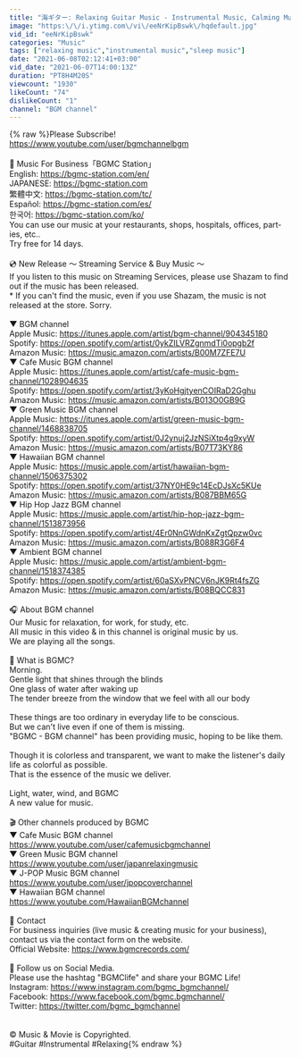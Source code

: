 ```yaml
---
title: "海ギター: Relaxing Guitar Music - Instrumental Music, Calming Music, Soft Music, Sleep Music"
image: "https:\/\/i.ytimg.com\/vi\/eeNrKipBswk\/hqdefault.jpg"
vid_id: "eeNrKipBswk"
categories: "Music"
tags: ["relaxing music","instrumental music","sleep music"]
date: "2021-06-08T02:12:41+03:00"
vid_date: "2021-06-07T14:00:13Z"
duration: "PT8H4M20S"
viewcount: "1930"
likeCount: "74"
dislikeCount: "1"
channel: "BGM channel"
---
```

{% raw %}Please Subscribe!<br /><a rel="nofollow" target="blank" href="https://www.youtube.com/user/bgmchannelbgm">https://www.youtube.com/user/bgmchannelbgm</a><br /><br />📝 Music For Business「BGMC Station」<br />English: <a rel="nofollow" target="blank" href="https://bgmc-station.com/en/">https://bgmc-station.com/en/</a><br />JAPANESE: <a rel="nofollow" target="blank" href="https://bgmc-station.com">https://bgmc-station.com</a><br />繁體中文: <a rel="nofollow" target="blank" href="https://bgmc-station.com/tc/">https://bgmc-station.com/tc/</a><br />Español: <a rel="nofollow" target="blank" href="https://bgmc-station.com/es/">https://bgmc-station.com/es/</a><br />한국어: <a rel="nofollow" target="blank" href="https://bgmc-station.com/ko/">https://bgmc-station.com/ko/</a><br />You can use our music at your restaurants, shops, hospitals, offices, part­ies, etc..<br />Try free for 14 days.<br /><br />💿 New Release 〜 Streaming Service &amp; Buy Music 〜<br />If you listen to this music on Streaming Services, please use Shazam to find out if the music has been released.<br />* If you can't find the music, even if you use Shazam, the music is not released at the store. Sorry.<br /><br />▼ BGM channel<br />Apple Music: <a rel="nofollow" target="blank" href="https://itunes.apple.com/artist/bgm-channel/904345180">https://itunes.apple.com/artist/bgm-channel/904345180</a><br />Spotify: <a rel="nofollow" target="blank" href="https://open.spotify.com/artist/0ykZILVRZgnmdTi0opgb2f">https://open.spotify.com/artist/0ykZILVRZgnmdTi0opgb2f</a><br />Amazon Music: <a rel="nofollow" target="blank" href="https://music.amazon.com/artists/B00M7ZFE7U">https://music.amazon.com/artists/B00M7ZFE7U</a><br />▼ Cafe Music BGM channel<br />Apple Music: <a rel="nofollow" target="blank" href="https://itunes.apple.com/artist/cafe-music-bgm-channel/1028904635">https://itunes.apple.com/artist/cafe-music-bgm-channel/1028904635</a><br />Spotify: <a rel="nofollow" target="blank" href="https://open.spotify.com/artist/3yKoHgjtyenCOIRaD2Gghu">https://open.spotify.com/artist/3yKoHgjtyenCOIRaD2Gghu</a><br />Amazon Music: <a rel="nofollow" target="blank" href="https://music.amazon.com/artists/B013O0GB9G">https://music.amazon.com/artists/B013O0GB9G</a><br />▼ Green Music BGM channel<br />Apple Music: <a rel="nofollow" target="blank" href="https://itunes.apple.com/artist/green-music-bgm-channel/1468838705">https://itunes.apple.com/artist/green-music-bgm-channel/1468838705</a><br />Spotify: <a rel="nofollow" target="blank" href="https://open.spotify.com/artist/0J2ynuj2JzNSiXtp4g9xyW">https://open.spotify.com/artist/0J2ynuj2JzNSiXtp4g9xyW</a><br />Amazon Music: <a rel="nofollow" target="blank" href="https://music.amazon.com/artists/B07T73KY86">https://music.amazon.com/artists/B07T73KY86</a><br />▼ Hawaiian BGM channel<br />Apple Music: <a rel="nofollow" target="blank" href="https://music.apple.com/artist/hawaiian-bgm-channel/1506375302">https://music.apple.com/artist/hawaiian-bgm-channel/1506375302</a><br />Spotify: <a rel="nofollow" target="blank" href="https://open.spotify.com/artist/37NY0HE9c14EcDJsXc5KUe">https://open.spotify.com/artist/37NY0HE9c14EcDJsXc5KUe</a><br />Amazon Music: <a rel="nofollow" target="blank" href="https://music.amazon.com/artists/B087BBM65G">https://music.amazon.com/artists/B087BBM65G</a><br />▼ Hip Hop Jazz BGM channel<br />Apple Music: <a rel="nofollow" target="blank" href="https://music.apple.com/artist/hip-hop-jazz-bgm-channel/1513873956">https://music.apple.com/artist/hip-hop-jazz-bgm-channel/1513873956</a><br />Spotify: <a rel="nofollow" target="blank" href="https://open.spotify.com/artist/4Er0NnGWdnKxZgtQpzw0vc">https://open.spotify.com/artist/4Er0NnGWdnKxZgtQpzw0vc</a><br />Amazon Music: <a rel="nofollow" target="blank" href="https://music.amazon.com/artists/B088R3G6F4">https://music.amazon.com/artists/B088R3G6F4</a><br />▼ Ambient BGM channel<br />Apple Music: <a rel="nofollow" target="blank" href="https://music.apple.com/artist/ambient-bgm-channel/1518374385">https://music.apple.com/artist/ambient-bgm-channel/1518374385</a><br />Spotify: <a rel="nofollow" target="blank" href="https://open.spotify.com/artist/60aSXvPNCV6nJK9Rt4fsZG">https://open.spotify.com/artist/60aSXvPNCV6nJK9Rt4fsZG</a><br />Amazon Music: <a rel="nofollow" target="blank" href="https://music.amazon.com/artists/B08BQCC831">https://music.amazon.com/artists/B08BQCC831</a><br /><br />🎧 About BGM channel<br />Our Music for relaxation, for work, for study, etc.<br />All music in this video &amp; in this channel is original music by us.<br />We are playing all the songs.<br /><br />📜 What is BGMC?<br />Morning.<br />Gentle light that shines through the blinds<br />One glass of water after waking up<br />The tender breeze from the window that we feel with all our body<br /><br />These things are too ordinary in everyday life to be conscious.<br />But we can't live even if one of them is missing.<br />&quot;BGMC - BGM channel&quot; has been providing music, hoping to be like them.<br /><br />Though it is colorless and transparent, we want to make the listener's daily life as colorful as possible.<br />That is the essence of the music we deliver.<br /><br />Light, water, wind, and BGMC<br />A new value for music.<br /><br />🎬 Other channels produced by BGMC<br />▼ Cafe Music BGM channel<br /><a rel="nofollow" target="blank" href="https://www.youtube.com/user/cafemusicbgmchannel">https://www.youtube.com/user/cafemusicbgmchannel</a><br />▼ Green Music BGM channel<br /><a rel="nofollow" target="blank" href="https://www.youtube.com/user/japanrelaxingmusic">https://www.youtube.com/user/japanrelaxingmusic</a><br />▼ J-POP Music BGM channel<br /><a rel="nofollow" target="blank" href="https://www.youtube.com/user/jpopcoverchannel">https://www.youtube.com/user/jpopcoverchannel</a><br />▼ Hawaiian BGM channel<br /><a rel="nofollow" target="blank" href="https://www.youtube.com/HawaiianBGMchannel">https://www.youtube.com/HawaiianBGMchannel</a><br /><br />📩 Contact<br />For business inquiries (live music &amp; creating music for your business), contact us via the contact form on the website.<br />Official Website: <a rel="nofollow" target="blank" href="https://www.bgmcrecords.com/">https://www.bgmcrecords.com/</a><br /><br />🔗 Follow us on Social Media.<br />Please use the hashtag &quot;BGMClife&quot; and share your BGMC Life!<br />Instagram: <a rel="nofollow" target="blank" href="https://www.instagram.com/bgmc_bgmchannel/">https://www.instagram.com/bgmc_bgmchannel/</a><br />Facebook: <a rel="nofollow" target="blank" href="https://www.facebook.com/bgmc.bgmchannel/">https://www.facebook.com/bgmc.bgmchannel/</a><br />Twitter: <a rel="nofollow" target="blank" href="https://twitter.com/bgmc_bgmchannel">https://twitter.com/bgmc_bgmchannel</a><br /><br /><br />© Music &amp; Movie is Copyrighted.<br />#Guitar #Instrumental #Relaxing{% endraw %}
